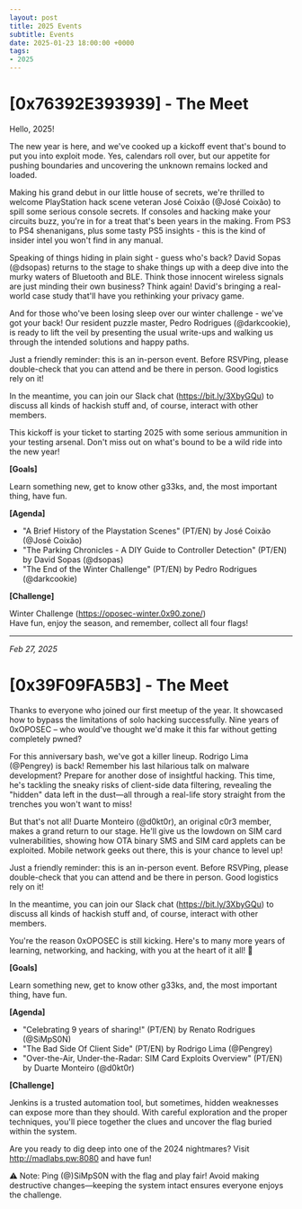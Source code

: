 ```yaml
---
layout: post
title: 2025 Events
subtitle: Events
date: 2025-01-23 18:00:00 +0000
tags:
- 2025
---
```


# [0x76392E393939] - The Meet

Hello, 2025!

The new year is here, and we've cooked up a kickoff event that's bound to put you into exploit mode. Yes, calendars roll over, but our appetite for pushing boundaries and uncovering the unknown remains locked and loaded.

Making his grand debut in our little house of secrets, we're thrilled to welcome PlayStation hack scene veteran José Coixão (@José Coixão) to spill some serious console secrets. If consoles and hacking make your circuits buzz, you're in for a treat that's been years in the making. From PS3 to PS4 shenanigans, plus some tasty PS5 insights - this is the kind of insider intel you won't find in any manual.

Speaking of things hiding in plain sight - guess who's back? David Sopas (@dsopas) returns to the stage to shake things up with a deep dive into the murky waters of Bluetooth and BLE. Think those innocent wireless signals are just minding their own business? Think again! David's bringing a real-world case study that'll have you rethinking your privacy game.

And for those who've been losing sleep over our winter challenge - we've got your back! Our resident puzzle master, Pedro Rodrigues (@darkcookie), is ready to lift the veil by presenting the usual write-ups and walking us through the intended solutions and happy paths.

Just a friendly reminder: this is an in-person event. Before RSVPing, please double-check that you can attend and be there in person. Good logistics rely on it!

In the meantime, you can join our Slack chat (https://bit.ly/3XbyGQu) to discuss all kinds of hackish stuff and, of course, interact with other members.

This kickoff is your ticket to starting 2025 with some serious ammunition in your testing arsenal. Don't miss out on what's bound to be a wild ride into the new year!

**\[Goals\]**

Learn something new, get to know other g33ks, and, the most important thing, have fun.

**\[Agenda\]**

- "A Brief History of the Playstation Scenes" (PT/EN) by José Coixão (@José Coixão)   
- "The Parking Chronicles - A DIY Guide to Controller Detection" (PT/EN) by David Sopas (@dsopas)   
- "The End of the Winter Challenge" (PT/EN) by Pedro Rodrigues (@darkcookie)   

**\[Challenge\]**

Winter Challenge (https://oposec-winter.0x90.zone/)   
Have fun, enjoy the season, and remember, collect all four flags!


---------
_Feb 27, 2025_
# [0x39F09FA5B3] - The Meet

Thanks to everyone who joined our first meetup of the year. It showcased how to bypass the limitations of solo hacking successfully. Nine years of 0xOPOSEC – who would've thought we'd make it this far without getting completely pwned?

For this anniversary bash, we've got a killer lineup. Rodrigo Lima (@Pengrey) is back! Remember his last hilarious talk on malware development? Prepare for another dose of insightful hacking. This time, he's tackling the sneaky risks of client-side data filtering, revealing the "hidden" data left in the dust—all through a real-life story straight from the trenches you won't want to miss!

But that's not all! Duarte Monteiro (@d0kt0r), an original c0r3 member, makes a grand return to our stage. He'll give us the lowdown on SIM card vulnerabilities, showing how OTA binary SMS and SIM card applets can be exploited. Mobile network geeks out there, this is your chance to level up!

Just a friendly reminder: this is an in-person event. Before RSVPing, please double-check that you can attend and be there in person. Good logistics rely on it!

In the meantime, you can join our Slack chat (https://bit.ly/3XbyGQu) to discuss all kinds of hackish stuff and, of course, interact with other members.

You're the reason 0xOPOSEC is still kicking. Here's to many more years of learning, networking, and hacking, with you at the heart of it all! 🚀

**\[Goals\]**

Learn something new, get to know other g33ks, and, the most important thing, have fun.

**\[Agenda\]**

- "Celebrating 9 years of sharing!" (PT/EN) by Renato Rodrigues (@SiMpS0N)   
- "The Bad Side Of Client Side" (PT/EN) by Rodrigo Lima (@Pengrey)   
- "Over-the-Air, Under-the-Radar: SIM Card Exploits Overview" (PT/EN) by Duarte Monteiro (@d0kt0r)   

**\[Challenge\]**

Jenkins is a trusted automation tool, but sometimes, hidden weaknesses can expose more than they should. With careful exploration and the proper techniques, you'll piece together the clues and uncover the flag buried within the system.

Are you ready to dig deep into one of the 2024 nightmares? Visit http://madlabs.pw:8080 and have fun!

⚠️ Note: Ping (@)SiMpS0N with the flag and play fair! Avoid making destructive changes—keeping the system intact ensures everyone enjoys the challenge.

